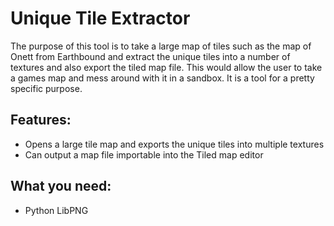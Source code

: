 # Unique Tile Extractor

The purpose of this tool is to take a large map of tiles such as the map of Onett from Earthbound and extract the unique tiles into a number of textures and also export the tiled map file. This would allow the user to take a games map and mess around with it in a sandbox. It is a tool for a pretty specific purpose.

## Features:
- Opens a large tile map and exports the unique tiles into multiple textures
- Can output a map file importable into the Tiled map editor


## What you need:
- Python LibPNG